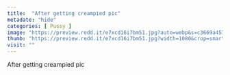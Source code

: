 ```yaml
---
title:  "After getting creampied pic"
metadate: "hide"
categories: [ Pussy ]
image: "https://preview.redd.it/e7xcd16i7bm51.jpg?auto=webp&s=c3669a4573dca13e252b9c577a0e40fd21c1423f"
thumb: "https://preview.redd.it/e7xcd16i7bm51.jpg?width=1080&crop=smart&auto=webp&s=1132cc201ab4a0bfb673a90949deb7cb7127a879"
visit: ""
---
```

After getting creampied pic

